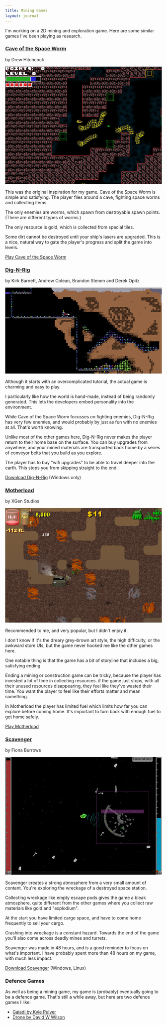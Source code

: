 ```yaml
---
title: Mining Games
layout: journal
---
```

I'm working on a 2D mining and exploration game. Here are some similar games I've been playing as research.

### [Cave of the Space Worm](http://www.drewhitchcock.com/g/caves.html)

<div class="subtitle">by Drew Hitchcock</div>

![](/journal/images/2014-02-27-caves-of-the-space-worm.png)

This was the original inspiration for my game. Cave of the Space Worm is simple and satisfying. The player flies around a cave, fighting space worms and collecting items.

The only enemies are worms, which spawn from destroyable spawn points. (There are different types of worms.)

The only resource is gold, which is collected from special tiles.

Some dirt cannot be destroyed until your ship's lasers are upgraded. This is a nice, natural way to gate the player's progress and split the game into levels.

[Play Cave of the Space Worm](http://www.drewhitchcock.com/g/caves.html)

### [Dig-N-Rig](https://games.digipen.edu/games/dig-n-rig)

<div class="subtitle">by Kirk Barnett, Andrew Colean, Brandon Stenen and Derek Opitz</div>

![](/journal/images/2014-02-27-dig-n-rig.png)

Although it starts with an overcomplicated tutorial, the actual game is charming and easy to play.

I particularly like how the world is hand-made, instead of being randomly generated. This lets the developers embed personality into the environment.

While Cave of the Space Worm focusses on fighting enemies, Dig-N-Rig has very few enemies, and would probably by just as fun with no enemies at all. That's worth knowing.

Unlike most of the other games here, Dig-N-Rig never makes the player return to their home base on the surface. You can buy upgrades from anywhere, and your mined materials are transported back home by a series of conveyor belts that you build as you explore.

The player has to buy "wifi upgrades" to be able to travel deeper into the earth. This stops you from skipping straight to the end.

[Download Dig-N-Rig](https://games.digipen.edu/games/dig-n-rig) (Windows only)

### [Motherload](http://www.xgenstudios.com/game.php?keyword=motherload)

<div class="subtitle">by XGen Studios</div>

![](/journal/images/2014-02-27-motherload.png)

Recommended to me, and very popular, but I didn't enjoy it. 

I don't know if it's the dreary grey–brown art style, the high difficulty, or the awkward store UIs, but the game never hooked me like the other games here.

One notable thing is that the game has a bit of storyline that includes a big, satisfying ending.

Ending a mining or construction game can be tricky, because the player has invested a lot of time in collecting resources. if the game just stops, with all their unused resources disappearing, they feel like they've wasted their time. You want the player to feel like their efforts matter and mean something.

In Motherload the player has limited fuel which limits how far you can explore before coming home. It's important to turn back with enough fuel to get home safely.

[Play Motherload](http://www.xgenstudios.com/game.php?keyword=motherload)

### [Scavenger](http://www.ludumdare.com/compo/ludum-dare-16/?uid=150)

<div class="subtitle">by Fiona Burrows</div>

![](/journal/images/2014-02-27-scavenger.png)

Scavenger creates a strong atmosphere from a very small amount of content. You're exploring the wreckage of a destroyed space station.

Collecting wreckage like empty escape pods gives the game a bleak atmosphere, quite different from the other games where you collect raw materials like gold and "explodium".

At the start you have limited cargo space, and have to come home frequently to sell your cargo.

Crashing into wreckage is a constant hazard. Towards the end of the game you'll also come across deadly mines and turrets.

Scavenger was made in 48 hours, and is a good reminder to focus on what's important. I have probably spent more than 48 hours on my game, with much less impact.

[Download Scavenger](http://www.ludumdare.com/compo/ludum-dare-16/?uid=150) (Windows, Linux)

### Defence Games

As well as being a mining game, my game is (probably) eventually going to be a defence game. That's still a while away, but here are two defence games I like:

* [Gaiadi by Kyle Pulver](http://www.ludumdare.com/compo/ludum-dare-17/?uid=2037)
* [Drone by David W Wilson](http://dwwilson.info/?page_id=14)
